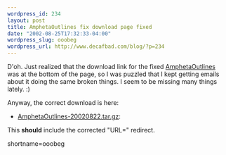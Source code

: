 ```yaml
--- 
wordpress_id: 234
layout: post
title: AmphetaOutlines fix download page fixed
date: "2002-08-25T17:32:33-04:00"
wordpress_slug: ooobeg
wordpress_url: http://www.decafbad.com/blog/?p=234
---
```

<p>D'oh.  Just realized that the download link for the fixed <a href="http://www.decafbad.com/twiki/bin/view/Main/AmphetaOutlines">AmphetaOutlines</a> was at the bottom of the page, so I was puzzled that I kept getting emails about it doing the same broken things.  I seem to be missing many things lately.  :)</p>
<p>Anyway, the correct download is here:<br />
<ul>
<li> <a href="http://www.decafbad.com/twiki/pub/Main/FilterData/AmphetaOutlines-20020822.tar.gz" target="_top">AmphetaOutlines-20020822.tar.gz</a>: </p>
</li>
</ul>
<p>This <strong>should</strong> include the corrected "URL=" redirect.</p>
<!--more-->
shortname=ooobeg
